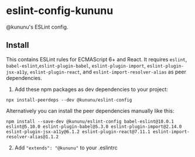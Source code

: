 # eslint-config-kununu

@kununu's ESLint config.

## Install

This contains ESLint rules for ECMAScript 6+ and React. It requires `eslint`, `babel-eslint`,`eslint-plugin-babel`, `eslint-plugin-import`, `eslint-plugin-jsx-a11y`, `eslint-plugin-react`, and `eslint-import-resolver-alias` as peer dependencies.

1. Add these npm packages as dev dependencies to your project:
  ```
  npx install-peerdeps --dev @kununu/eslint-config
  ```
  Alternatively you can install the peer dependencies manually like this:
  ```
  npm install --save-dev @kununu/eslint-config babel-eslint@10.0.1 eslint@5.10.0 eslint-plugin-babel@5.3.0 eslint-plugin-import@2.14.0 eslint-plugin-jsx-a11y@6.1.2 eslint-plugin-react@7.11.1 eslint-import-resolver-alias@1.1.2
  ```

2. Add `"extends": "@kununu"` to your .eslintrc
